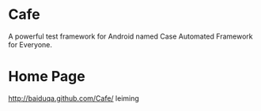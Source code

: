 Cafe
====

A powerful test framework for Android named Case Automated Framework for Everyone.

Home Page
====
http://baiduqa.github.com/Cafe/
leiming
